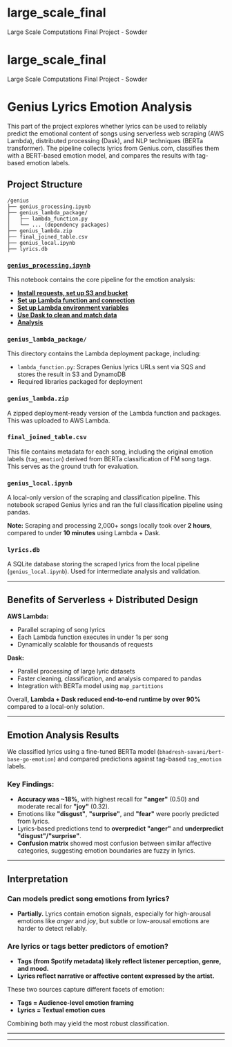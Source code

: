 # large_scale_final
Large Scale Computations Final Project - Sowder
# large_scale_final

Large Scale Computations Final Project - Sowder

# Genius Lyrics Emotion Analysis

This part of the project explores whether lyrics can be used to reliably predict the emotional content of songs using serverless web scraping (AWS Lambda), distributed processing (Dask), and NLP techniques (BERTa transformer). The pipeline collects lyrics from Genius.com, classifies them with a BERT-based emotion model, and compares the results with tag-based emotion labels.

## Project Structure

```
/genius
├── genius_processing.ipynb
├── genius_lambda_package/
│   ├── lambda_function.py
│   └── ... (dependency packages)
├── genius_lambda.zip
├── final_joined_table.csv
├── genius_local.ipynb
├── lyrics.db
```

### [`genius_processing.ipynb`](https://github.com/mdsowder/large_scale_final/blob/main/genius/genius_processing.ipynb)

This notebook contains the core pipeline for the emotion analysis:

- **[Install requests, set up S3 and bucket](https://github.com/mdsowder/large_scale_final/blob/main/genius/genius_processing.ipynb#Install-requests-and-setup)**
- **[Set up Lambda function and connection](https://github.com/mdsowder/large_scale_final/blob/main/genius/genius_processing.ipynb#Lambda-Setup)**
- **[Set up Lambda environment variables](https://github.com/mdsowder/large_scale_final/blob/main/genius/genius_processing.ipynb#Environment-Variables)**
- **[Use Dask to clean and match data](https://github.com/mdsowder/large_scale_final/blob/main/genius/genius_processing.ipynb#Lyrics-Cleaning)**
- **[Analysis](https://github.com/mdsowder/large_scale_final/blob/main/genius/genius_processing.ipynb#Emotion-Classification-Analysis)**

### `genius_lambda_package/`

This directory contains the Lambda deployment package, including:

- `lambda_function.py`: Scrapes Genius lyrics URLs sent via SQS and stores the result in S3 and DynamoDB
- Required libraries packaged for deployment

### `genius_lambda.zip`

A zipped deployment-ready version of the Lambda function and packages. This was uploaded to AWS Lambda.

### `final_joined_table.csv`

This file contains metadata for each song, including the original emotion labels (`tag_emotion`) derived from BERTa classification of FM song tags. This serves as the ground truth for evaluation.

### `genius_local.ipynb`

A local-only version of the scraping and classification pipeline. This notebook scraped Genius lyrics and ran the full classification pipeline using pandas.

**Note:** Scraping and processing 2,000+ songs locally took over **2 hours**, compared to under **10 minutes** using Lambda + Dask.

### `lyrics.db`

A SQLite database storing the scraped lyrics from the local pipeline (`genius_local.ipynb`). Used for intermediate analysis and validation.

---

## Benefits of Serverless + Distributed Design

**AWS Lambda:**

- Parallel scraping of song lyrics
- Each Lambda function executes in under 1s per song
- Dynamically scalable for thousands of requests

**Dask:**

- Parallel processing of large lyric datasets
- Faster cleaning, classification, and analysis compared to pandas
- Integration with BERTa model using `map_partitions`

Overall, **Lambda + Dask reduced end-to-end runtime by over 90%** compared to a local-only solution.

---

## Emotion Analysis Results

We classified lyrics using a fine-tuned BERTa model (`bhadresh-savani/bert-base-go-emotion`) and compared predictions against tag-based `tag_emotion` labels.

### Key Findings:

- **Accuracy was \~18%**, with highest recall for **"anger"** (0.50) and moderate recall for **"joy"** (0.32).
- Emotions like **"disgust"**, **"surprise"**, and **"fear"** were poorly predicted from lyrics.
- Lyrics-based predictions tend to **overpredict "anger"** and **underpredict "disgust"/"surprise"**.
- **Confusion matrix** showed most confusion between similar affective categories, suggesting emotion boundaries are fuzzy in lyrics.

---

## Interpretation

### Can models predict song emotions from lyrics?

- **Partially.** Lyrics contain emotion signals, especially for high-arousal emotions like _anger_ and _joy_, but subtle or low-arousal emotions are harder to detect reliably.

### Are lyrics or tags better predictors of emotion?

- **Tags (from Spotify metadata) likely reflect listener perception, genre, and mood.**
- **Lyrics reflect narrative or affective content expressed by the artist.**

These two sources capture different facets of emotion:

- **Tags = Audience-level emotion framing**
- **Lyrics = Textual emotion cues**

Combining both may yield the most robust classification.

---

---
